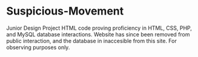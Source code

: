 # Suspicious-Movement
Junior Design Project HTML code proving proficiency in HTML, CSS, PHP, and MySQL database interactions. Website has since been removed from public interaction, and the database in inaccesible from this site. For observing purposes only. 
